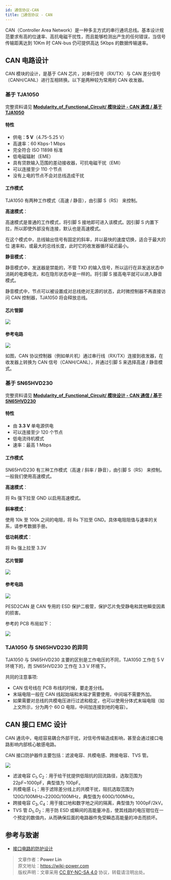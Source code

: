```yaml
---
id: 通信协议-CAN
title: 🚧通信协议 - CAN
---
```


CAN（Controller Area Network）是一种多主方式的串行通讯总线。基本设计规范要求有高的位速率、高抗电磁干扰性，而且能够检测出产生的任何错误，当信号传输距离达到 10Km 时 CAN-bus 仍可提供高达 5Kbps 的数据传输速率。

## CAN 电路设计

CAN 模块的设计，是基于 CAN 芯片，对串行信号（RX/TX）与 CAN 差分信号（CANH/CANL）进行互相转换。以下是两种较为常用的 CAN 收发器。

### 基于 TJA1050

完整资料请见 [**Modularity_of_Functional_Circuit/ 模块设计 - CAN 通信 / 基于 TJA1050**](https://github.com/linyuxuanlin/Modularity_of_Functional_Circuit/tree/master/%E6%A8%A1%E5%9D%97%E8%AE%BE%E8%AE%A1-CAN%E9%80%9A%E4%BF%A1/%E5%9F%BA%E4%BA%8ETJA1050)

#### 特性

- 供电：**5 V**（4.75-5.25 V）
- 高速率：60 Kbps-1 Mbps
- 完全符合 ISO 11898 标准
- 低电磁辐射（EME）
- 具有贷款输入范围的差动接收器，可抗电磁干扰（EMI）
- 可以连接至少 110 个节点
- 没有上电的节点不会对总线造成干扰

#### 工作模式

TJA1050 有两种工作模式（高速 / 静音），由引脚 S（RS） 来控制。

**高速模式**：

高速模式是普通的工作模式，将引脚 S 接地即可进入该模式。因引脚 S 内置下拉，所以即使外部没有连接，默认也是高速模式。

在这个模式中，总线输出信号有固定的斜率，并以最快的速度切换，适合于最大的位
速率和，或最大的总线长度，此时它的收发器循环延迟最小。

**静音模式**：

静音模式中，发送器是禁能的，不管 TXD 的输入信号，所以运行在非发送状态中消耗的电源电流，和在隐形状态中是一样的。将引脚 S 接高电平就可以进入静音模式。

静音模式中，节点可以被设置成对总线绝对无源的状态，此时微控制器不再直接访问 CAN 控制器，TJA1050 将会释放总线。

#### 芯片管脚

![](https://cos.wiki-power.com/img/20210607102222.png)

#### 参考电路

![](https://cos.wiki-power.com/img/20210607115611.png)

如图，CAN 协议控制器（例如单片机）通过串行线（RX/TX）连接到收发器，在收发器上转换为 CAN 信号（CANH/CANL），并通过引脚 S 来选择高速 / 静音模式。

### 基于 SN65HVD230

完整资料请见 [**Modularity_of_Functional_Circuit/ 模块设计 - CAN 通信 / 基于 SN65HVD230**](https://github.com/linyuxuanlin/Modularity_of_Functional_Circuit/tree/master/%E6%A8%A1%E5%9D%97%E8%AE%BE%E8%AE%A1-CAN%E9%80%9A%E4%BF%A1/%E5%9F%BA%E4%BA%8ESN65HVD230)

#### 特性

- 由 **3.3 V** 单电源供电
- 可以连接至少 120 个节点
- 低电流待机模式
- 速率：最高 1 Mbps

#### 工作模式

SN65HVD230 有三种工作模式（高速 / 斜率 / 静音），由引脚 S（RS） 来控制。一般我们使用高速模式。

**高速模式**：

将 Rs 强下拉至 GND 以启用高速模式。

**斜率模式**：

使用 10k 至 100k 之间的电阻，将 Rs 下拉至 GND。具体电阻阻值与速率的关系，请参考数据手册。

**低功耗模式**：

将 Rs 强上拉至 3.3V

#### 芯片管脚

![](https://cos.wiki-power.com/img/20210607155539.png)

#### 参考电路

![](https://cos.wiki-power.com/img/20210607171051.png)

PESD2CAN 是 CAN 专用的 ESD 保护二极管，保护芯片免受静电和其他瞬变因素的损害。

参考的 PCB 布局如下：

![](https://cos.wiki-power.com/img/20210607171427.png)

### TJA1050 与 SN65HVD230 的异同

TJA1050 与 SN65HVD230 主要的区别是工作电压的不同，TJA1050 工作在 5 V 环境下的，而 SN65HVD230 工作在 3.3 V 环境下。

共同的注意事项:

- CAN 信号线在 PCB 布线的时候，要走差分线。
- 末端电阻一般在 CAN 线起始端和末端才需要使用，中间端不需要外加。
- 如果需要对总线的共模电压进行过滤和稳定，也可以使用分体式末端电阻（如上文所示，分为两个 60 Ω 电阻，中间加连接到地的电容）。

## CAN 接口 EMC 设计

CAN 通讯中，电缆容易耦合外部干扰，对信号传输造成影响，甚至会通过接口电路影响内部核心敏感电路。

CAN 接口防护器件主要包括：滤波电容、共模电感、跨接电容、TVS 管。

![](https://cos.wiki-power.com/img/20211220134905.png)

- 滤波电容 $C_1,C_2$：用于给干扰提供低阻抗的回流路径，选取范围为 22pF~1000pF，典型值为 100pF。
- 共模电感 $L_1$：用于滤除差分线上的共模干扰，阻抗选取范围为 120Ω/100MHz~2200Ω/100MHz，典型值为 600Ω/100MHz。
- 跨接电容 $C_3,C_4$：用于接口地和数字地之间的隔离，典型值为 1000pF/2kV。
- TVS 管 $D_1,D_2$：用于防 ESD 或瞬间的高能量冲击，使其线路的电压钳位在一个预定的数值内，从而确保后面的电路器件免受瞬态高能量的冲击而损坏。

## 参考与致谢

- [接口电路的防护设计](https://blog.csdn.net/weixin_40877615/article/details/94381422)

> 文章作者：**Power Lin**  
> 原文地址：<https://wiki-power.com>  
> 版权声明：文章采用 [CC BY-NC-SA 4.0](https://creativecommons.org/licenses/by/4.0/deed.zh) 协议，转载请注明出处。

